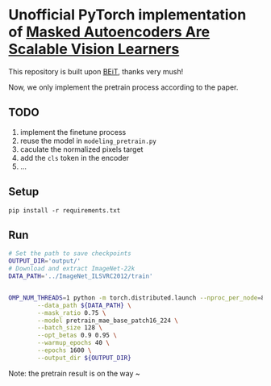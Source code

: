 
# Unofficial PyTorch implementation of [Masked Autoencoders Are Scalable Vision Learners](https://arxiv.org/abs/2111.06377)

This repository is built upon [BEiT](https://github.com/microsoft/unilm/tree/master/beit), thanks very mush!


Now, we only implement the pretrain process according to the paper.

## TODO
1. implement the finetune process
2. reuse the model in `modeling_pretrain.py`
3. caculate the normalized pixels target
4. add the `cls` token in the encoder
5. ...

## Setup

```
pip install -r requirements.txt
```

## Run

```bash
# Set the path to save checkpoints
OUTPUT_DIR='output/'
# Download and extract ImageNet-22k
DATA_PATH='../ImageNet_ILSVRC2012/train'


OMP_NUM_THREADS=1 python -m torch.distributed.launch --nproc_per_node=8 run_mae_pretraining.py \
        --data_path ${DATA_PATH} \
        --mask_ratio 0.75 \
        --model pretrain_mae_base_patch16_224 \
        --batch_size 128 \
        --opt_betas 0.9 0.95 \
        --warmup_epochs 40 \
        --epochs 1600 \
        --output_dir ${OUTPUT_DIR}
```

Note: the pretrain result is on the way ~